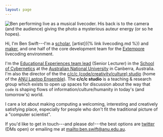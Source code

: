 ```yaml
---
layout: page
---
```


<picture style="overflow: hidden; height: 0; padding-top: 66.5%;">
<img src='{{"/assets/" | append: "images/pages/theremin-75.jpg" | relative_url}}' alt="Ben performing live as a musical livecoder. His back is to the camera (and the audience) giving the photo a mysterious auteur energy (or so he hopes)." />
</picture>

Hi, I'm Ben Swift---I'm a
[scholar](https://scholar.google.com/citations?user=OQdYgLEAAAAJ), [artist]({%
link livecoding.md %}) and [maker](https://github.com/benswift), and one half of
the core development team for the
[Extempore](https://github.com/digego/extempore) livecoding environment.

I'm the [Educational Experiences team
lead](https://cybernetics.anu.edu.au/people/ben-swift/) (Senior Lecturer) in the
[School of Cybernetics](https://cybernetics.anu.edu.au) at the [Australian
National University](https://anu.edu.au/) in Canberra, Australia. I'm also the
director of the the [c/c/c (code/creativity/culture)
studio](https://cs.anu.edu.au/code-creativity-culture/) (home of the [ANU Laptop
Ensemble](https://comp.anu.edu.au/courses/laptop-ensemble/)). The **c/c/c
studio** is a teaching & research group which exists to open up spaces for
discussion about the way that `code` is shaping flows of
information/culture/humanity in today's (and tomorrow's) world.

I care a lot about making computing a welcoming, interesting and creatively
satisfying place, especially for people who don't fit the traditional picture of
a "computer scientist".

If you'd like to get in touch---and please do!---the best options are
[twitter](https://twitter.com/benswift) (DMs open) or emailing me at
<mailto:ben.swift@anu.edu.au>.
